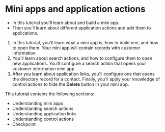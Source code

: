 # Mini apps and application actions

- In this tutorial you'll learn about and build a mini app.
- Then you'll learn about different application actions and add them to applications.

1. In this tutorial, you'll learn what a mini app is, how to build one, and how to open them. Your mini app will contain records with customer information.
2. You'll learn about search actions, and how to configure them to open new applications. You'll configure a search action that opens your customer information mini app.
3. After you learn about application links, you'll configure one that opens the directory record for a contact. Finally, you'll apply your knowledge of control actions to hide the **Delete** button in your mini app.

This tutorial contains the following sections:

- Understanding mini apps
- Understanding search actions
- Understanding application links
- Understanding control actions
- Checkpoint
